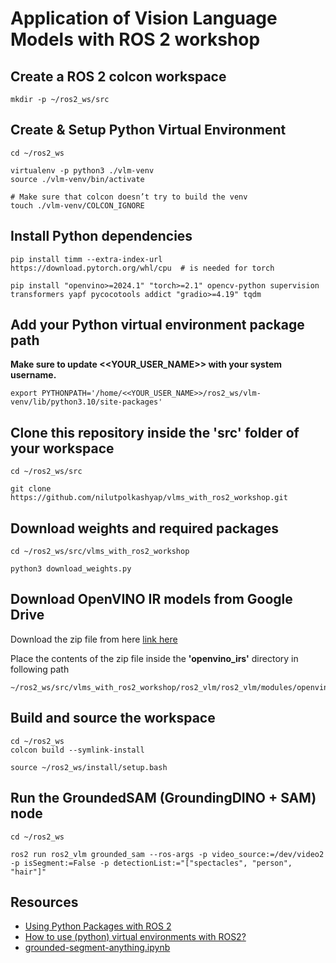 # Application of Vision Language Models with ROS 2 workshop

## Create a ROS 2 colcon workspace

```
mkdir -p ~/ros2_ws/src
```

## Create & Setup Python Virtual Environment 
```
cd ~/ros2_ws

virtualenv -p python3 ./vlm-venv                      
source ./vlm-venv/bin/activate

# Make sure that colcon doesn’t try to build the venv
touch ./vlm-venv/COLCON_IGNORE        
```

## Install Python dependencies
```
pip install timm --extra-index-url https://download.pytorch.org/whl/cpu  # is needed for torch

pip install "openvino>=2024.1" "torch>=2.1" opencv-python supervision transformers yapf pycocotools addict "gradio>=4.19" tqdm
```

## Add your Python virtual environment package path 
**Make sure to update <<YOUR_USER_NAME>> with your system username.**
```
export PYTHONPATH='/home/<<YOUR_USER_NAME>>/ros2_ws/vlm-venv/lib/python3.10/site-packages'
```

## Clone this repository inside the 'src' folder of your workspace
```
cd ~/ros2_ws/src

git clone https://github.com/nilutpolkashyap/vlms_with_ros2_workshop.git
```

## Download weights and required packages
```
cd ~/ros2_ws/src/vlms_with_ros2_workshop

python3 download_weights.py
```

## Download OpenVINO IR models from Google Drive

Download the zip file from here [link here]()

Place the contents of the zip file inside the **'openvino_irs'** directory in following path

```
~/ros2_ws/src/vlms_with_ros2_workshop/ros2_vlm/ros2_vlm/modules/openvino_irs
```

## Build and source the workspace 
```
cd ~/ros2_ws
colcon build --symlink-install

source ~/ros2_ws/install/setup.bash
```

## Run the GroundedSAM (GroundingDINO + SAM)  node
```
cd ~/ros2_ws

ros2 run ros2_vlm grounded_sam --ros-args -p video_source:=/dev/video2 -p isSegment:=False -p detectionList:="["spectacles", "person", "hair"]"
```

## Resources
- [Using Python Packages with ROS 2](https://docs.ros.org/en/humble/How-To-Guides/Using-Python-Packages.html)
- [How to use (python) virtual environments with ROS2?
](https://answers.ros.org/question/371083/how-to-use-python-virtual-environments-with-ros2/)
- [grounded-segment-anything.ipynb](https://github.com/openvinotoolkit/openvino_notebooks/blob/latest/notebooks/grounded-segment-anything/grounded-segment-anything.ipynb)
